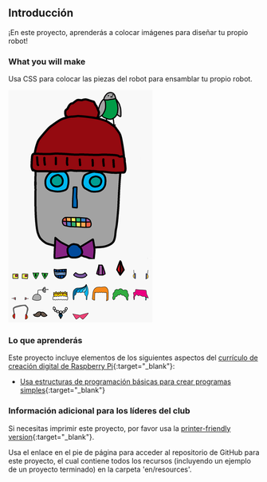 ## Introducción

¡En este proyecto, aprenderás a colocar imágenes para diseñar tu propio robot!

### What you will make

Usa CSS para colocar las piezas del robot para ensamblar tu propio robot.

![captura de pantalla](images/robot-final.png)

### Lo que aprenderás

Este proyecto incluye elementos de los siguientes aspectos del [currículo de creación digital de Raspberry Pi](http://rpf.io/curriculum){:target="_blank"}:

+ [Usa estructuras de programación básicas para crear programas simples](https://www.raspberrypi.org/curriculum/programming/creator){:target="_blank"}

### Información adicional para los líderes del club

Si necesitas imprimir este proyecto, por favor usa la [printer-friendly version](https://projects.raspberrypi.org/en/projects/build-a-robot/print){:target="_blank"}.

Usa el enlace en el pie de página para acceder al repositorio de GitHub para este proyecto, el cual contiene todos los recursos (incluyendo un ejemplo de un proyecto terminado) en la carpeta 'en/resources'.